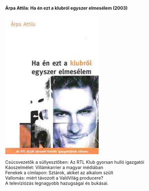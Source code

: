 #### <a name="id_517">Árpa Attila: Ha én ezt a klubról egyszer elmesélem (2003)</a>
<img src="https://github.com/BercziSandor/calibre_lib/raw/main/Arpa%20Attila/Ha%20en%20ezt%20a%20klubrol%20egyszer%20elmeselem%20%28517%29/cover.jpg" alt="cover" width="300"/>

<div>
<p>Csúcsvezetők a süllyesztőben: Az RTL Klub gyorsan hulló igazgatói<br>Káoszelmélet: Villámkarrier a magyar médiában<br>Fenekek a címlapon: Sztárok, akiket az alkalom szült<br>Vallomás: miért távozott a ValóVilág producere?<br>A televíziózás legnagyobb hazugságai és bukásai.</p></div>

